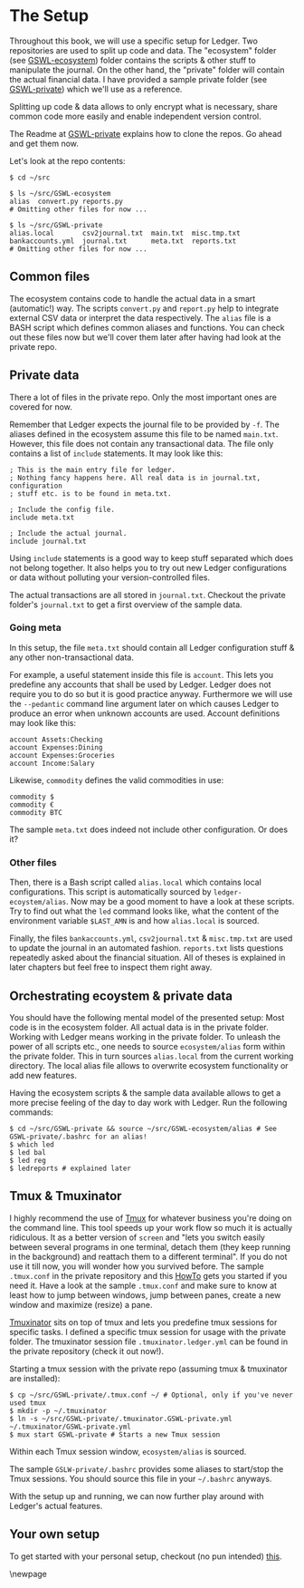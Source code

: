 
# The Setup #

Throughout this book, we will use a specific setup for Ledger.
Two repositories are used to split up code and data.
The "ecosystem" folder (see [GSWL-ecosystem](https://github.com/rolfschr/GSWL-ecoystem)) folder contains the scripts & other stuff to manipulate the journal.
On the other hand, the "private" folder will contain the actual financial data.
I have provided a sample private folder (see [GSWL-private](https://github.com/rolfschr/GSWL-private)) which we'll use as a reference.

Splitting up code & data allows to only encrypt what is necessary, share common code more easily and enable independent version control.

The Readme at [GSWL-private](https://github.com/rolfschr/GSWL-private) explains how to clone the repos.
Go ahead and get them now.

Let's look at the repo contents:

~~~{.bash}
$ cd ~/src

$ ls ~/src/GSWL-ecosystem
alias  convert.py reports.py
# Omitting other files for now ...

$ ls ~/src/GSWL-private
alias.local       csv2journal.txt  main.txt  misc.tmp.txt
bankaccounts.yml  journal.txt      meta.txt  reports.txt
# Omitting other files for now ...
~~~

## Common files ##

The ecosystem contains code to handle the actual data in a smart (automatic!) way.
The scripts ``convert.py`` and ``report.py`` help to integrate external CSV data or interpret the data respectively.
The ``alias`` file is a BASH script which defines common aliases and functions.
You can check out these files now but we'll cover them later after having had look at the private repo.

## Private data ##

There a lot of files in the private repo.
Only the most important ones are covered for now.

Remember that Ledger expects the journal file to be provided by ``-f``.
The aliases defined in the ecosystem assume this file to be named ``main.txt``.
However, this file does not contain any transactional data.
The file only contains a list of ``include`` statements.
It may look like this:

~~~{.commonlisp}
; This is the main entry file for ledger.
; Nothing fancy happens here. All real data is in journal.txt, configuration
; stuff etc. is to be found in meta.txt.

; Include the config file.
include meta.txt

; Include the actual journal.
include journal.txt
~~~

Using ``include`` statements is a good way to keep stuff separated which does not belong together.
It also helps you to try out new Ledger configurations or data without polluting your version-controlled files.

The actual transactions are all stored in ``journal.txt``.
Checkout the private folder's ``journal.txt`` to get a first overview of the sample data.


### Going meta ###

In this setup, the file ``meta.txt`` should contain all Ledger configuration stuff & any other non-transactional data.

For example, a useful statement inside this file is ``account``.
This lets you predefine any accounts that shall be used by Ledger.
Ledger does not require you to do so but it is good practice anyway.
Furthermore we will use the ``--pedantic`` command line argument later on which causes Ledger to produce an error when unknown accounts are used.
Account definitions may look like this:

~~~{.commonlisp}
account Assets:Checking
account Expenses:Dining
account Expenses:Groceries
account Income:Salary
~~~

Likewise, ``commodity`` defines the valid commodities in use:

~~~{.commonlisp}
commodity $
commodity €
commodity BTC
~~~

The sample ``meta.txt`` does indeed not include other configuration.
Or does it?

### Other files ### 

Then, there is a Bash script called ``alias.local`` which contains local configurations.
This script is automatically sourced by ``ledger-ecoystem/alias``.
Now may be a good moment to have a look at these scripts.
Try to find out what the `led` command looks like, what the content of the environment variable ``$LAST_AMN`` is and how ``alias.local`` is sourced.

Finally, the files ``bankaccounts.yml``, ``csv2journal.txt`` & ``misc.tmp.txt`` are used to update the journal in an automated fashion.
``reports.txt`` lists questions repeatedly asked about the financial situation.
All of theses is explained in later chapters but feel free to inspect them right away.

## Orchestrating ecoystem & private data ##

You should have the following mental model of the presented setup:
Most code is in the ecosystem folder.
All actual data is in the private folder.
Working with Ledger means working in the private folder.
To unleash the power of all scripts etc., one needs to source ``ecosystem/alias`` form within the private folder.
This in turn sources ``alias.local`` from the current working directory.
The local alias file allows to overwrite ecosystem functionality or add new features.

Having the ecosystem scripts & the sample data available allows to get a more precise feeling of the day to day work with Ledger.
Run the following commands:

~~~{.bash}
$ cd ~/src/GSWL-private && source ~/src/GSWL-ecosystem/alias # See GSWL-private/.bashrc for an alias!
$ which led
$ led bal
$ led reg
$ ledreports # explained later
~~~

## Tmux & Tmuxinator ##

I highly recommend the use of [Tmux](http://tmux.sourceforge.net/) for whatever business you're doing on the command line.
This tool speeds up your work flow so much it is actually ridiculous.
It as a better version of ``screen`` and "lets you switch easily between several programs in one terminal, detach them (they keep running in the background) and reattach them to a different terminal".
If you do not use it till now, you will wonder how you survived before.
The sample ``.tmux.conf`` in the private repository and this [HowTo](https://gist.github.com/MohamedAlaa/2961058) gets you started if you need it.
Have a look at the sample ``.tmux.conf`` and make sure to know at least how to jump between windows, jump between panes, create a new window and maximize (resize) a pane.

[Tmuxinator](https://github.com/tmuxinator/tmuxinator) sits on top of tmux and lets you predefine tmux sessions for specific tasks.
I defined a specific tmux session for usage with the private folder.
The tmuxinator session file ``.tmuxinator.ledger.yml`` can be found in the private repository (check it out now!).

Starting a tmux session with the private repo (assuming tmux & tmuxinator are installed):

~~~{.bash}
$ cp ~/src/GSWL-private/.tmux.conf ~/ # Optional, only if you've never used tmux
$ mkdir -p ~/.tmuxinator
$ ln -s ~/src/GSWL-private/.tmuxinator.GSWL-private.yml ~/.tmuxinator/GSWL-private.yml
$ mux start GSWL-private # Starts a new Tmux session
~~~

Within each Tmux session window, ``ecosystem/alias`` is sourced.

The sample ``GSLW-private/.bashrc`` provides some aliases to start/stop the Tmux sessions.
You should source this file in your ``~/.bashrc`` anyways.

With the setup up and running, we can now further play around with Ledger's actual features.

## Your own setup ##

To get started with your personal setup, checkout (no pun intended) [this](https://github.com/rolfschr/GSWL-private-empty).

\newpage
